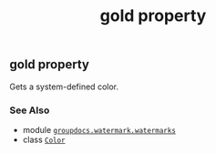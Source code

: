 ﻿---
title: gold property
second_title: GroupDocs.Watermark for Python via .NET API References
description: 
type: docs
url: /python-net/groupdocs.watermark.watermarks/color/gold/
is_root: false
weight: 610
---

## gold property


Gets a system-defined color.

### See Also
* module [`groupdocs.watermark.watermarks`](../../)
* class [`Color`](/watermark/python-net/groupdocs.watermark.watermarks/color)
